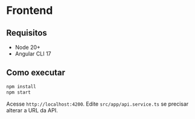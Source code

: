 
# Frontend

## Requisitos
- Node 20+
- Angular CLI 17

## Como executar
```bash
npm install
npm start
```
Acesse `http://localhost:4200`.
Edite `src/app/api.service.ts` se precisar alterar a URL da API.
